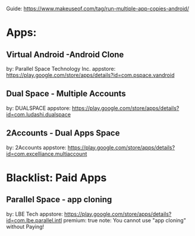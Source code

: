 Guide: https://www.makeuseof.com/tag/run-multiple-app-copies-android/

# Apps:
## Virtual Android -Android Clone
by: Parallel Space Technology Inc.
appstore: https://play.google.com/store/apps/details?id=com.pspace.vandroid

## Dual Space - Multiple Accounts
by: DUALSPACE
appstore: https://play.google.com/store/apps/details?id=com.ludashi.dualspace

## 2Accounts - Dual Apps Space
by: 2Accounts
appstore: https://play.google.com/store/apps/details?id=com.excelliance.multiaccount


# Blacklist: Paid Apps
## Parallel Space - app cloning
by: LBE Tech
appstore: https://play.google.com/store/apps/details?id=com.lbe.parallel.intl
premium: true
note: You cannot use "app cloning" without Paying!
